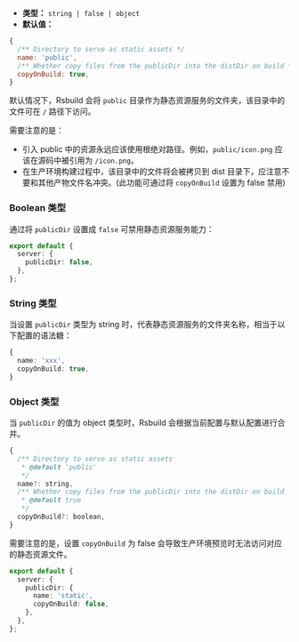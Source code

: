 - **类型：** `string | false | object`
- **默认值：**

```js
{
  /** Directory to serve as static assets */
  name: 'public',
  /** Whether copy files from the publicDir into the distDir on build */
  copyOnBuild: true,
}
```

默认情况下，Rsbuild 会将 `public` 目录作为静态资源服务的文件夹，该目录中的文件可在 `/` 路径下访问。

需要注意的是：

- 引入 public 中的资源永远应该使用根绝对路径。例如，`public/icon.png` 应该在源码中被引用为 `/icon.png`。
- 在生产环境构建过程中，该目录中的文件将会被拷贝到 dist 目录下，应注意不要和其他产物文件名冲突。(此功能可通过将 `copyOnBuild` 设置为 false 禁用)

### Boolean 类型

通过将 `publicDir` 设置成 `false` 可禁用静态资源服务能力：

```ts
export default {
  server: {
    publicDir: false,
  },
};
```

### String 类型

当设置 `publicDir` 类型为 string 时，代表静态资源服务的文件夹名称，相当于以下配置的语法糖：

```ts
{
  name: 'xxx',
  copyOnBuild: true,
}
```

### Object 类型

当 `publicDir` 的值为 object 类型时，Rsbuild 会根据当前配置与默认配置进行合并。

```js
{
  /** Directory to serve as static assets
   * @default 'public'
   */
  name?: string,
  /** Whether copy files from the publicDir into the distDir on build
   * @default true
   */
  copyOnBuild?: boolean,
}
```

需要注意的是，设置 `copyOnBuild` 为 false 会导致生产环境预览时无法访问对应的静态资源文件。

```ts
export default {
  server: {
    publicDir: {
      name: 'static',
      copyOnBuild: false,
    },
  },
};
```
